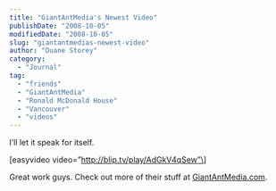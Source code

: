 ```yaml
---
title: "GiantAntMedia's Newest Video"
publishDate: "2008-10-05"
modifiedDate: "2008-10-05"
slug: "giantantmedias-newest-video"
author: "Duane Storey"
category:
  - "Journal"
tag:
  - "friends"
  - "GiantAntMedia"
  - "Ronald McDonald House"
  - "Vancouver"
  - "videos"
---
```


I’ll let it speak for itself.

\[easyvideo video=”http://blip.tv/play/AdGkV4qSew”\]

Great work guys. Check out more of their stuff at [GiantAntMedia.com](http://www.giantantmedia.com).